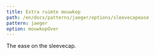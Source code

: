 ```yaml
---
title: Extra ruimte mouwkop
path: /en/docs/patterns/jaeger/options/sleevecapease
pattern: jaeger
option: mouwkopOver
---
```


The ease on the sleevecap.